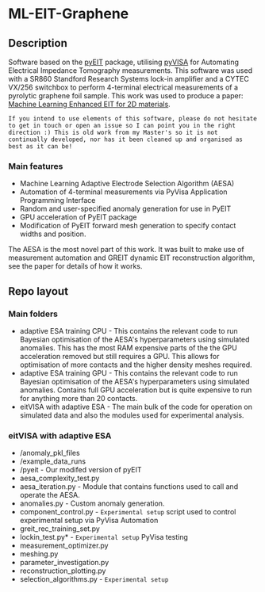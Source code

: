 # ML-EIT-Graphene
## Description
Software based on the [pyEIT](https://github.com/liubenyuan/pyEIT) package, utilising [pyVISA](https://pyvisa.readthedocs.io/en/latest/) for Automating Electrical Impedance Tomography measurements.
This software was used with a SR860 Standford Research Systems lock-in amplifier and a CYTEC VX/256 switchbox to perform 4-terminal
electrical measurements of a pyrolytic graphene foil sample. This work was used to produce a paper: [Machine Learning Enhanced EIT for 2D materials](https://iopscience.iop.org/article/10.1088/1361-6420/ac7743/meta).

`If you intend to use elements of this software, please do not hesitate to get in touch or open an issue so I can point you in the right direction :) This is old work from my Master's so it is not continually developed, nor has it been cleaned up and organised as best as it can be!`

### Main features
* Machine Learning Adaptive Electrode Selection Algorithm (AESA)
* Automation of 4-terminal measurements via PyVisa Application Programming Interface
* Random and user-specified anomaly generation for use in PyEIT
* GPU acceleration of PyEIT package
* Modification of PyEIT forward mesh generation to specify contact widths and position.

The AESA is the most novel part of this work. It was built to make use of measurement automation and GREIT dynamic EIT reconstruction algorithm,
see the paper for details of how it works.

## Repo layout
### Main folders
* adaptive ESA training CPU - This contains the relevant code to run Bayesian optimisation of the AESA's hyperparameters using simulated anomalies. This has the most RAM expensive parts of the the GPU acceleration removed
but still requires a GPU. This allows for optimisation of more contacts and the higher density meshes required.
* adaptive ESA training GPU - This contains the relevant code to run Bayesian optimisation of the AESA's hyperparameters using simulated anomalies. Contains full GPU acceleration
but is quite expensive to run for anything more than 20 contacts.
* eitVISA with adaptive ESA - The main bulk of the code for operation on simulated data and also the modules used for experimental analysis.

### eitVISA with adaptive ESA
* /anomaly_pkl_files
* /example_data_runs
* /pyeit - Our modifed version of pyEIT
* aesa_complexity_test.py
* aesa_iteration.py - Module that contains functions used to call and operate the AESA.
* anomalies.py - Custom anomaly generation.
* component_control.py - `Experimental setup` script used to control experimental setup via PyVisa Automation
* greit_rec_training_set.py
* lockin_test.py* - `Experimental setup` PyVisa testing
* measurement_optimizer.py 
* meshing.py
* parameter_investigation.py 
* reconstruction_plotting.py
* selection_algorithms.py - `Experimental setup`
